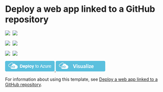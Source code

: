 # Deploy a web app linked to a GitHub repository

<IMG SRC="https://azurequickstartsservice.blob.core.windows.net/badges/201-web-app-github-deploy/PublicLastTestDate.svg" />&nbsp;
<IMG SRC="https://azurequickstartsservice.blob.core.windows.net/badges/201-web-app-github-deploy/PublicDeployment.svg" />&nbsp;

<IMG SRC="https://azurequickstartsservice.blob.core.windows.net/badges/201-web-app-github-deploy/FairfaxLastTestDate.svg" />&nbsp;
<IMG SRC="https://azurequickstartsservice.blob.core.windows.net/badges/201-web-app-github-deploy/FairfaxDeployment.svg" />&nbsp;

<IMG SRC="https://azurequickstartsservice.blob.core.windows.net/badges/201-web-app-github-deploy/BestPracticeResult.svg" />&nbsp;
<IMG SRC="https://azurequickstartsservice.blob.core.windows.net/badges/201-web-app-github-deploy/CredScanResult.svg" />&nbsp;

<a href="https://portal.azure.com/#create/Microsoft.Template/uri/https%3A%2F%2Fraw.githubusercontent.com%2Fazure%2Fazure-quickstart-templates%2Fmaster%2F201-web-app-github-deploy%2Fazuredeploy.json" target="_blank">
    <img src="https://raw.githubusercontent.com/Azure/azure-quickstart-templates/master/1-CONTRIBUTION-GUIDE/images/deploytoazure.png"/>
</a>
<a href="http://armviz.io/#/?load=https%3A%2F%2Fraw.githubusercontent.com%2FAzure%2Fazure-quickstart-templates%2Fmaster%2F201-web-app-github-deploy%2Fazuredeploy.json" target="_blank">
    <img src="https://raw.githubusercontent.com/Azure/azure-quickstart-templates/master/1-CONTRIBUTION-GUIDE/images/visualizebutton.png"/>
</a>

For information about using this template, see [Deploy a web app linked to a GitHub repository](https://azure.microsoft.com/en-us/documentation/articles/app-service-web-arm-from-github-provision/).



